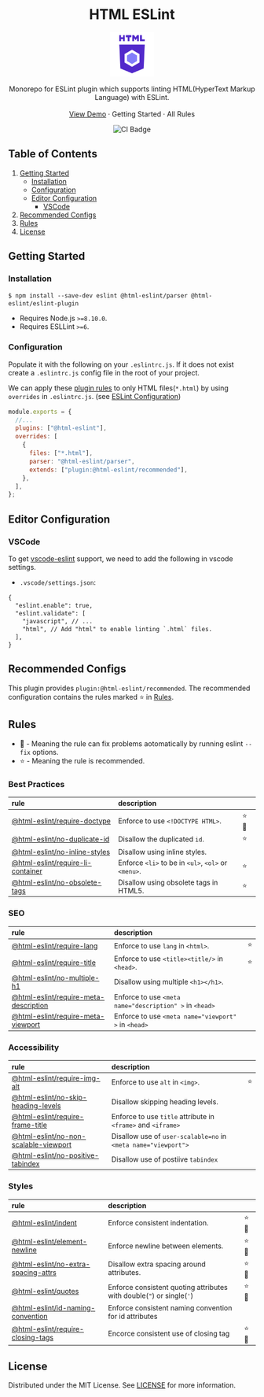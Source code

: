 <h1 align="center"> HTML ESLint </h1>

<p align="center">
 <a href="https://yeonjuan.github.io/html-eslint/">
    <img src="website/static/img/textlogo.svg" alt="Logo" width="90" height="90">
  </a>
   <p align="center">
  Monorepo for ESLint plugin which supports linting HTML(HyperText Markup Language) with ESLint.
  <br/>
  <br/>
  <a href="https://yeonjuan.github.io/html-eslint/playground">View Demo</a>
  ·
  <a herf="https://yeonjuan.github.io/html-eslint/docs/getting-started">Getting Started</a>
  ·
  <a herf="https://yeonjuan.github.io/html-eslint/docs/all-rules">All Rules</a>
  </p>
  
</p>

<p align="center">
  <img src="https://travis-ci.org/yeonjuan/html-eslint.svg?branch=main" alt="CI Badge" />
</p>

## Table of Contents

1. [Getting Started](#Getting-Started)
   - [Installation](#Installation)
   - [Configuration](#Configuration)
   - [Editor Configuration](#Editor-Configuration)
     - [VSCode](#VSCode)
1. [Recommended Configs](#Recommended-Configs)
1. [Rules](#Rules)
1. [License](#License)

## Getting Started

### Installation

```
$ npm install --save-dev eslint @html-eslint/parser @html-eslint/eslint-plugin
```

- Requires Node.js `>=8.10.0`.
- Requires ESLLint `>=6`.

### Configuration

Populate it with the following on your `.eslintrc.js`. If it does not exist create a `.eslintrc.js` config file in the root of your project.

We can apply these [plugin rules](#Rules) to only HTML files(`*.html`) by using `overrides` in `.eslintrc.js`. (see [ESLint Configuration](https://eslint.org/docs/user-guide/configuring#configuration-based-on-glob-patterns))

```js
module.exports = {
  //...
  plugins: ["@html-eslint"],
  overrides: [
    {
      files: ["*.html"],
      parser: "@html-eslint/parser",
      extends: ["plugin:@html-eslint/recommended"],
    },
  ],
};
```

## Editor Configuration

### VSCode

To get [vscode-eslint](https://github.com/microsoft/vscode-eslint) support, we need to add the following in vscode settings.

- `.vscode/settings.json`:

```json5
{
  "eslint.enable": true,
  "eslint.validate": [
    "javascript", // ...
    "html", // Add "html" to enable linting `.html` files.
  ],
}
```

## Recommended Configs

This plugin provides `plugin:@html-eslint/recommended`. The recommended configuration contains the rules marked ⭐ in [Rules](#Rules).

## Rules

- 🔧 - Meaning the rule can fix problems aotomatically by running eslint `--fix` options.
- ⭐ - Meaning the rule is recommended.

### Best Practices

| rule                                                                                            | description                                         |       |
| :---------------------------------------------------------------------------------------------- | :-------------------------------------------------- | :---- |
| [@html-eslint/require-doctype](/packages/eslint-plugin/docs/rules/require-doctype.md)           | Enforce to use `<!DOCTYPE HTML>`.                   | ⭐ 🔧 |
| [@html-eslint/no-duplicate-id](/packages/eslint-plugin/docs/rules/no-duplicate-id.md)           | Disallow the duplicated `id`.                       | ⭐    |
| [@html-eslint/no-inline-styles](/packages/eslint-plugin/docs/rules/no-inline-styles.md)         | Disallow using inline styles.                       |       |
| [@html-eslint/require-li-container](/packages/eslint-plugin/docs/rules/require-li-container.md) | Enforce `<li>` to be in `<ul>`, `<ol>` or `<menu>`. | ⭐    |
| [@html-eslint/no-obsolete-tags](/packages/eslint-plugin/docs/rules/no-obsolete-tags.md)         | Disallow using obsolete tags in HTML5.              | ⭐    |

### SEO

| rule                                                                                                    | description                                             |     |
| :------------------------------------------------------------------------------------------------------ | :------------------------------------------------------ | :-- |
| [@html-eslint/require-lang](/packages/eslint-plugin/docs/rules/require-lang.md)                         | Enforce to use `lang` in `<html>`.                      | ⭐  |
| [@html-eslint/require-title](/packages/eslint-plugin/docs/rules/require-title.md)                       | Enforce to use `<title><title/>` in `<head>`.           | ⭐  |
| [@html-eslint/no-multiple-h1](/packages/eslint-plugin/docs/rules/no-multiple-h1.md)                     | Disallow using multiple `<h1></h1>`.                    |     |
| [@html-eslint/require-meta-description](/packages/eslint-plugin/docs/rules/require-meta-description.md) | Enforce to use `<meta name="description" >` in `<head>` |     |
| [@html-eslint/require-meta-viewport](/packages/eslint-plugin/docs/rules/require-meta-viewport.md)       | Enforce to use `<meta name="viewport" >` in `<head>`    |     |

### Accessibility

| rule                                                                                                    | description                                                    |     |
| :------------------------------------------------------------------------------------------------------ | :------------------------------------------------------------- | :-- |
| [@html-eslint/require-img-alt](/packages/eslint-plugin/docs/rules/require-img-alt.md)                   | Enforce to use `alt` in `<img>`.                               | ⭐  |
| [@html-eslint/no-skip-heading-levels](/packages/eslint-plugin/docs/rules/no-skip-heading-levels.md)     | Disallow skipping heading levels.                              |     |
| [@html-eslint/require-frame-title](/packages/eslint-plugin/docs/rules/require-frame-title.md)           | Enforce to use `title` attribute in `<frame>` and `<iframe>`   |     |
| [@html-eslint/no-non-scalable-viewport](/packages/eslint-plugin/docs/rules/no-non-scalable-viewport.md) | Disallow use of `user-scalable=no` in `<meta name="viewport">` |     |
| [@html-eslint/no-positive-tabindex](/packages/eslint-plugin/docs/rules/no-positive-tabindex.md)         | Disallow use of postiive `tabindex`                            |     |

### Styles

| rule                                                                                                | description                                                           |       |
| :-------------------------------------------------------------------------------------------------- | :-------------------------------------------------------------------- | :---- |
| [@html-eslint/indent](/packages/eslint-plugin/docs/rules/indent.md)                                 | Enforce consistent indentation.                                       | ⭐ 🔧 |
| [@html-eslint/element-newline](/packages/eslint-plugin/docs/rules/element-newline.md)               | Enforce newline between elements.                                     | ⭐ 🔧 |
| [@html-eslint/no-extra-spacing-attrs](/packages/eslint-plugin/docs/rules/no-extra-spacing-attrs.md) | Disallow extra spacing around attributes.                             | ⭐ 🔧 |
| [@html-eslint/quotes](/packages/eslint-plugin/docs/rules/quotes.md)                                 | Enforce consistent quoting attributes with double(`"`) or single(`'`) | ⭐ 🔧 |
| [@html-eslint/id-naming-convention](/packages/eslint-plugin/docs/rules/id-naming-convention.md)     | Enforce consistent naming convention for id attributes                |       |
| [@html-eslint/require-closing-tags](/packages/eslint-plugin/docs/rules/require-closing-tags.md)     | Encorce consistent use of closing tag                                 | ⭐ 🔧 |

## License

Distributed under the MIT License. See [LICENSE](./LICENSE) for more information.
